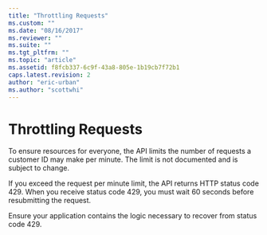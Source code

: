 ```yaml
---
title: "Throttling Requests"
ms.custom: ""
ms.date: "08/16/2017"
ms.reviewer: ""
ms.suite: ""
ms.tgt_pltfrm: ""
ms.topic: "article"
ms.assetid: f8fcb337-6c9f-43a8-805e-1b19cb7f72b1
caps.latest.revision: 2
author: "eric-urban"
ms.author: "scottwhi"
---
```

# Throttling Requests
To ensure resources for everyone, the API limits the number of requests a customer ID may make per minute. The limit is not documented and is subject to change.

If you exceed the request per minute limit, the API returns HTTP status code 429. When you receive status code 429, you must wait 60 seconds before resubmitting the request.

Ensure your application contains the logic necessary to recover from status code 429.